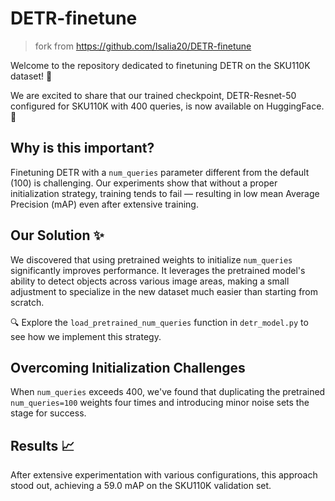 # DETR-finetune

> fork from https://github.com/Isalia20/DETR-finetune

Welcome to the repository dedicated to finetuning DETR on the SKU110K dataset! 🚀

We are excited to share that our trained checkpoint, DETR-Resnet-50 configured for SKU110K with 400 queries, is now available on HuggingFace. 🎉

## Why is this important?
Finetuning DETR with a `num_queries` parameter different from the default (100) is challenging. Our experiments show that without a proper initialization strategy, training tends to fail — resulting in low mean Average Precision (mAP) even after extensive training.

## Our Solution ✨
We discovered that using pretrained weights to initialize `num_queries` significantly improves performance. It leverages the pretrained model's ability to detect objects across various image areas, making a small adjustment to specialize in the new dataset much easier than starting from scratch.

🔍 Explore the `load_pretrained_num_queries` function in `detr_model.py` to see how we implement this strategy.

## Overcoming Initialization Challenges
When `num_queries` exceeds 400, we've found that duplicating the pretrained `num_queries=100` weights four times and introducing minor noise sets the stage for success.

## Results 📈
After extensive experimentation with various configurations, this approach stood out, achieving a 59.0 mAP on the SKU110K validation set.
